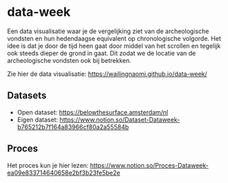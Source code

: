 # data-week

Een data visualisatie waar je de vergelijking ziet van de archeologische vondsten en hun hedendaagse equivalent op chronologische volgorde. Het idee is dat je door de tijd heen gaat door middel van het scrollen en tegelijk ook steeds dieper de grond in gaat. Dit zodat we de locatie van de archeologische vondsten ook bij betrekken. 

Zie hier de data visualisatie: https://wailingnaomi.github.io/data-week/

## Datasets
- Open dataset: https://belowthesurface.amsterdam/nl
- Eigen dataset: https://www.notion.so/Dataset-Dataweek-b765212b7f164a83966cf80a2a55584b

## Proces
Het proces kun je hier lezen: https://www.notion.so/Proces-Dataweek-ea09e833714640658e2bf3b23fe5be2e
